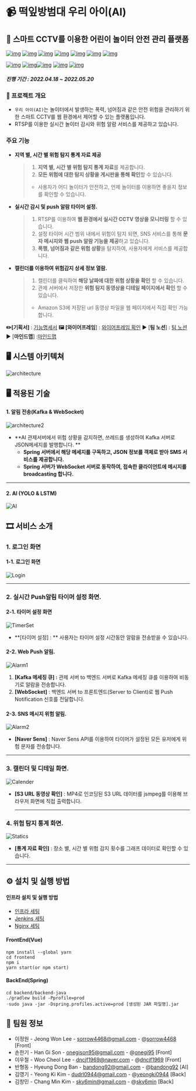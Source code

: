 # :video_camera: 떡잎방범대 우리 아이(AI)



## 🚩 스마트 CCTV를 이용한 어린이 놀이터 안전 관리 플랫폼

[![img](https://img.shields.io/badge/Vue.js-4FC08D?style=for-the-badge&logo=Vue.js&logoColor=white)](https://img.shields.io/badge/React-61DAFB?style=for-the-badge&logo=React&logoColor=white) [![img](https://img.shields.io/badge/Spring_Boot-6DB33F?style=for-the-badge&logo=SpringBoot&logoColor=white)](https://img.shields.io/badge/Spring_Boot-6DB33F?style=for-the-badge&logo=SpringBoot&logoColor=white)  [![img](https://img.shields.io/badge/Spring%20Security-6DB33F?style=for-the-badge&logo=SpringBoot&logoColor=white)](https://img.shields.io/badge/Spring_Boot-6DB33F?style=for-the-badge&logo=SpringBoot&logoColor=white) [![img](https://img.shields.io/badge/Python-3776AB?style=for-the-badge&logo=Python&logoColor=white)](https://img.shields.io/badge/MySQL-4479A1?style=for-the-badge&logo=MySQL&logoColor=white)  [![img](https://img.shields.io/badge/Apache%20Kafka-231F20?style=for-the-badge&logo=Apache%20Kafka&logoColor=white)](https://img.shields.io/badge/FastAPI-009688?style=for-the-badge&logo=FastAPI&logoColor=white) [![img](https://img.shields.io/badge/Socket.io-010101?style=for-the-badge&logo=Socket.io&logoColor=white)](https://img.shields.io/badge/FastAPI-009688?style=for-the-badge&logo=FastAPI&logoColor=white) [![img](https://img.shields.io/badge/MySQL-4479A1?style=for-the-badge&logo=MySQL&logoColor=white)](https://img.shields.io/badge/MySQL-4479A1?style=for-the-badge&logo=MySQL&logoColor=white)

 [![img](https://img.shields.io/badge/Amazon%20AWS-232F3E?style=for-the-badge&logo=Amazon%20AWS&logoColor=white)](https://img.shields.io/badge/FastAPI-009688?style=for-the-badge&logo=FastAPI&logoColor=white) [![img](https://img.shields.io/badge/Amazon%20S3-569A31?style=for-the-badge&logo=Amazon%20S3&logoColor=white)](https://img.shields.io/badge/MongoDB-47A248?style=for-the-badge&logo=MongoDB&logoColor=white)[![img](https://img.shields.io/badge/Jenkins-D24939?style=for-the-badge&logo=Jenkins&logoColor=white)](https://img.shields.io/badge/Jenkins-D24939?style=for-the-badge&logo=Jenkins&logoColor=white) [![img](https://img.shields.io/badge/NGINX-009639?style=for-the-badge&logo=NGINX&logoColor=white)](https://img.shields.io/badge/NGINX-009639?style=for-the-badge&logo=NGINX&logoColor=white) [![img](https://img.shields.io/badge/Docker-2496ED?style=for-the-badge&logo=Docker&logoColor=white)](https://img.shields.io/badge/Docker-2496ED?style=for-the-badge&logo=Docker&logoColor=white)

##### 진행 기간 : 2022.04.18 ~ 2022.05.20



### 📆 프로젝트 개요

- `우리 아이(AI)`는 놀이터에서 발생하는 폭력, 넘어짐과 같은 안전 위험을 관리하기 위한 스마트 CCTV를 웹 환경에서 제어할 수 있는 플랫폼입니다.
- RTSP를 이용한 실시간 놀이터 감시와 위험 알람 서비스를 제공하고 있습니다.



### 주요 기능

- **지역 별, 시간 별 위험 탐지 통계 자료 제공**

  > 1. **지역 별, 시간 별 위험 탐지 통계 자료**를 제공합니다.
  > 2. **모든 위험에 대한 탐지 상황을 게시판을 통해 확인**할 수 있습니다.
  >
  > - 사용자가 어디 놀이터가 안전하고, 언제 놀이터를 이용하면 좋을지 정보를 확인할 수 있습니다.

- **실시간 감시 및 push 알람 타이머 설정.**

  > 1. RTSP를 이용하여 **웹 환경에서 실시간 CCTV 영상을 모니터링** 할 수 있습니다. 
  > 2. 설정 타이머 시간 범위 내에서 위험이 탐지 되면, SNS 서비스를 통해 **문자 메시지와 웹 push 알람 기능을 제공**하고 있습니다.
  > 3. **폭행, 넘어짐과 같은 위험 상황**을 탐지하여, 사용자에게 서비스를 제공합니다.

- **캘린더를 이용하여 위험감지 상세 정보 열람.**

  > 1. 캘린더를 클릭하여 **해당 날짜에 대한 위험 상황을 확인** 할 수 있습니다.
  > 2. 관제 서버에서 저장한 **위험 탐지 동영상을 디테일 페이지에서 확인** 할 수 있습니다.
  >
  > - Amazon S3에 저장된 url 동영상 파일을 웹 페이지에서 직접 확인 가능합니다.



**✏️[기획서]** : [기능명세서](https://docs.google.com/spreadsheets/d/1Q-ceSbhnGBfOBoElOF0Ky7u79LbKahsTrGg4pNS0-SM/edit#gid=0)     **🖼 [와이어프레임**] : [와이어프레임 확인](https://www.figma.com/file/HQLKt741nyq0yJK378vQTe/%EC%9E%90%EC%9C%A8-figma)     ▶ \[**팀 노션**] : [팀 노션](https://www.notion.so/SSAFY-6-ee2987ff3a0247ac84579c2f04692632)     ▶ [**마인드맵**] :[마인드맵](https://www.mindmeister.com/map/2201310117)



## 🖥️ 시스템 아키텍쳐

![architecture](README.assets/architecture.png)



## 🖥️ 적용된 기술

#### 1. 알림 전송(Kafka & WebSocket)

![architecture2](README.assets/architecture2.png)

- **AI 관제서버에서 위험 상황을 감지하면, 쓰레드를 생성하여 Kafka 서버로 JSON메세지를 발행합니다. **
  - **Spring 서버에서 해당 메세지를 구독하고, JSON 정보를 객체로 받아 SMS 서비스를 제공합니다.**
  - **Spring 서버가 WebSocket 서버로 동작하여, 접속한 클라이언트에 메시지를 broadcasting 합니다.**

------



#### 2. AI (YOLO & LSTM)

![AI](README.assets/ai.png)



## 🎞 서비스 소개

### 1. 로그인 화면

#### 1-1. 로그인 화면

![Login](README.assets/loginpage.gif)

------



### 2. 실시간 Push알림 타이머 설정 화면.

#### 2-1. 타이머 설정 화면

![TimerSet](README.assets/alarmpage.gif)

- **[타이머 설정] : ** 사용자는 타이머 설정 시간동안 알람을 전송받을 수 있습니다.

  

#### 2-2. Web Push 알림.

![Alarm1](README.assets/alarm2.gif)

1. **[Kafka 메세징 큐] :** 관제 서버 to 백엔드 서버로 Kafka 메세징 큐를 이용하여 비동기로 알람을 전송합니다.
2. **[WebSocket]** : 백엔드 서버 to 프론트엔드(Server to Client)로 웹 Push Notification 신호를 전달합니다.



#### 2-3. SNS 메시지 위험 알림.

![Alarm2](README.assets/alarm1.gif)

- **[Naver Sens]** : Naver Sens API를 이용하여 타이머가 설정된 모든 유저에게 위험 문자를 전송합니다.

------



### 3. 캘린더 및 디테일 화면.

![Calender](README.assets/detailpage.gif)

- **[S3 URL 동영상 확인]** : MP4로 인코딩된 S3 URL 데이터를 jsmpeg를 이용해 브라우저 화면에 직접 출력합니다.

  ------

  

### 4. 위험 탐지 통계 화면.

![Statics](README.assets/staticspage.gif)

- **[통계 자료 확인]** : 장소 별, 시간 별 위험 감지 횟수를 그래프 데이터로 확인할 수 있습니다. 

------



## ⚙ 설치 및 실행 방법

#### 인프라 설치 및 실행 방법

- [인프라 세팅](https://sulky-twig-f46.notion.site/8babd4ecfd4b4671858961605c83125a)
- [Jenkins 세팅](https://sulky-twig-f46.notion.site/Jenkins-c9f033b4bf6e4fc690c2aaf8cb674df6)
- [Nginx 세팅](https://sulky-twig-f46.notion.site/nginx-3999e0f28ae24195a68e20c00dc05e5f)

#### FrontEnd(Vue)

```shell
npm install --global yarn
cd frontend
npm i
yarn start(or npm start)
```

#### BackEnd(Spring)

```shell
cd backend/backend-java
./gradlew build -Pprofile=prod
◦sudo java -jar -Dspring.profiles.active=prod [생성된 JAR 파일명].jar
```





## 👤 팀원 정보

- 이정원 - Jeong Won Lee - [sorrow4468@gmail.com](mailto:sorrow4468@gmail.com) - @[sorrow4468](https://github.com/sorrow4468) [Front]
- 손한기 - Han Gi Son - [onegison95@gmail.com](mailto:onegison95@gmail.com) - @[onegi95](https://github.com/onegi95) [Front]
- 이우철 - Woo Cheol Lee - [dncjf1969@naver.com](mailto:dncjf1969@naver.com) - @[dncjf1969](https://github.com/dncjf1969) [Front]
- 반형동 - Hyeung Dong Ban - [bandong92@gmail.com](mailto:bandong92@gmail.com) - @[bandong92](https://github.com/bandong92) [AI]
- 김영기 - Yeong Ki Kim - [dudrl0944@gmail.com](mailto:dudrl0944@gmail.com) - @[yeongki0944](https://github.com/yeongki0944) [Back]
- 김창민 - Chang Min Kim - [sky6min@gmail.com](mailto:sky6min@gmail.com) - @[sky6min](https://github.com/sky6min) [Back]

